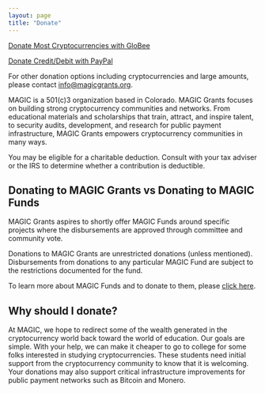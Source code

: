 ```yaml
---
layout: page
title: "Donate"
---
```


[Donate Most Cryptocurrencies with GloBee](https://globee.com/en/donate/4G3rZQEjbDdonq9n80gmxM)

[Donate Credit/Debit with PayPal](https://www.paypal.com/us/fundraiser/charity/4112637)

For other donation options including cryptocurrencies and large amounts, please contact [info@magicgrants.org](mailto:info@magicgrants.org).

MAGIC is a 501(c)3 organization based in Colorado. MAGIC Grants focuses on building strong cryptocurrency communities and networks. From educational materials and scholarships that train, attract, and inspire talent, to security audits, development, and research for public payment infrastructure, MAGIC Grants empowers cryptocurrency communities in many ways.

You may be eligible for a charitable deduction. Consult with your tax adviser or the IRS to determine whether a contribution is deductible.

## Donating to MAGIC Grants vs Donating to MAGIC Funds

MAGIC Grants aspires to shortly offer MAGIC Funds around specific projects where the disbursements are approved through committee and community vote.

Donations to MAGIC Grants are unrestricted donations (unless mentioned). Disbursements from donations to any particular MAGIC Fund are subject to the restrictions documented for the fund.

To learn more about MAGIC Funds and to donate to them, please [click here](/funds/).

## Why should I donate?

At MAGIC, we hope to redirect some of the wealth generated in the cryptocurrency world back toward the world of education. Our goals are simple. With your help, we can make it cheaper to go to college for some folks interested in studying cryptocurrencies. These students need initial support from the cryptocurrency community to know that it is welcoming. Your donations may also support critical infrastructure improvements for public payment networks such as Bitcoin and Monero.

